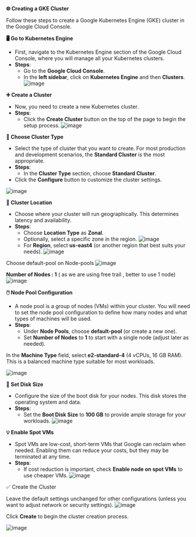 **🌐 Creating a GKE Cluster**

Follow these steps to create a Google Kubernetes Engine (GKE) cluster in the Google Cloud Console.

**🖥️ Go to Kubernetes Engine**

- First, navigate to the Kubernetes Engine section of the Google Cloud Console, where you will manage all your Kubernetes clusters.
- **Steps**:
  - Go to the **Google Cloud Console**.
  - In the **left sidebar**, click on **Kubernetes Engine** and then **Clusters**.
![image](https://github.com/user-attachments/assets/a84b6441-9c53-4509-84c5-55132ca1c96e)

**➕ Create a Cluster**

- Now, you need to create a new Kubernetes cluster.
- **Steps**:
  - Click the **Create Cluster** button on the top of the page to begin the setup process.
![image](https://github.com/user-attachments/assets/3f0e060a-1199-4469-9f10-b8ddf9f86e7a)

**🔧 Choose Cluster Type**

- Select the type of cluster that you want to create. For most production and development scenarios, the **Standard Cluster** is the most appropriate.
- **Steps**:
  - In the **Cluster Type** section, choose **Standard Cluster**.
- Click the **Configure** button to customize the cluster settings.

![image](https://github.com/user-attachments/assets/07845a8a-e1a6-4773-aeee-53b6d15d3d40)

**📍 Cluster Location**

- Choose where your cluster will run geographically. This determines latency and availability.
- **Steps**:
  - Choose **Location Type** as **Zonal**.
  - Optionally, select a specific zone in the region.
![image](https://github.com/user-attachments/assets/27c3f1d6-a51a-4996-8f2e-9f4eff9c0f08)
  - For **Region**, select **us-east4** (or another region that best suits your needs).
![image](https://github.com/user-attachments/assets/a1c9da89-afa4-45ca-975b-653ccc3967eb)

Choose default-pool on Node-pools
![image](https://github.com/user-attachments/assets/5e1dafd0-36a0-4b11-a1ee-c473dc4d882e)

**Number of Nodes : 1** ( as we are using free trail , better to use 1 node)
![image](https://github.com/user-attachments/assets/5a1ad666-35da-43d8-b01a-fb1757731e2b)

**🖱️ Node Pool Configuration**

- A node pool is a group of nodes (VMs) within your cluster. You will need to set the node pool configuration to define how many nodes and what types of machines will be used.
- **Steps**:
  - Under **Node Pools**, choose **default-pool** (or create a new one).
  - Set **Number of Nodes** to **1** to start with a single node (adjust later as needed).

In the **Machine Type** field, select **e2-standard-4** (4 vCPUs, 16 GB RAM). This is a balanced machine type suitable for most workloads.

![image](https://github.com/user-attachments/assets/0161d54c-b185-434b-9b44-fd748a4176c4)

**💾 Set Disk Size**

- Configure the size of the boot disk for your nodes. This disk stores the operating system and data.
- **Steps**:
  - Set the **Boot Disk Size** to **100 GB** to provide ample storage for your workloads.
![image](https://github.com/user-attachments/assets/24aa63ce-89e5-471f-86a7-0e57c83c2a2e)

**💡 Enable Spot VMs**

- Spot VMs are low-cost, short-term VMs that Google can reclaim when needed. Enabling them can reduce your costs, but they may be terminated at any time.
- **Steps**:
  - If cost reduction is important, check **Enable node on spot VMs** to use cheaper VMs.
![image](https://github.com/user-attachments/assets/f2831ab8-601b-42fc-8d1f-f0510b8f21eb)

✅ Create the Cluster

Leave the default settings unchanged for other configurations (unless you want to adjust network or security settings).
![image](https://github.com/user-attachments/assets/a0b59072-94f8-4fb0-b2b1-dd791d5ec989)

Click **Create** to begin the cluster creation process.

![image](https://github.com/user-attachments/assets/4618cdf9-f956-44ca-a5ce-26ba2343f900)
